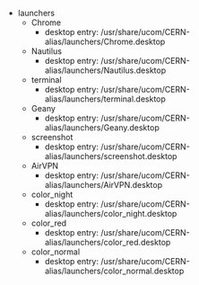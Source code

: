 - launchers
    - Chrome
        - desktop entry: /usr/share/ucom/CERN-alias/launchers/Chrome.desktop
    - Nautilus
        - desktop entry: /usr/share/ucom/CERN-alias/launchers/Nautilus.desktop
    - terminal
        - desktop entry: /usr/share/ucom/CERN-alias/launchers/terminal.desktop
    - Geany
        - desktop entry: /usr/share/ucom/CERN-alias/launchers/Geany.desktop
    - screenshot
        - desktop entry: /usr/share/ucom/CERN-alias/launchers/screenshot.desktop
    - AirVPN
        - desktop entry: /usr/share/ucom/CERN-alias/launchers/AirVPN.desktop
    - color_night
        - desktop entry: /usr/share/ucom/CERN-alias/launchers/color_night.desktop
    - color_red
        - desktop entry: /usr/share/ucom/CERN-alias/launchers/color_red.desktop
    - color_normal
        - desktop entry: /usr/share/ucom/CERN-alias/launchers/color_normal.desktop

